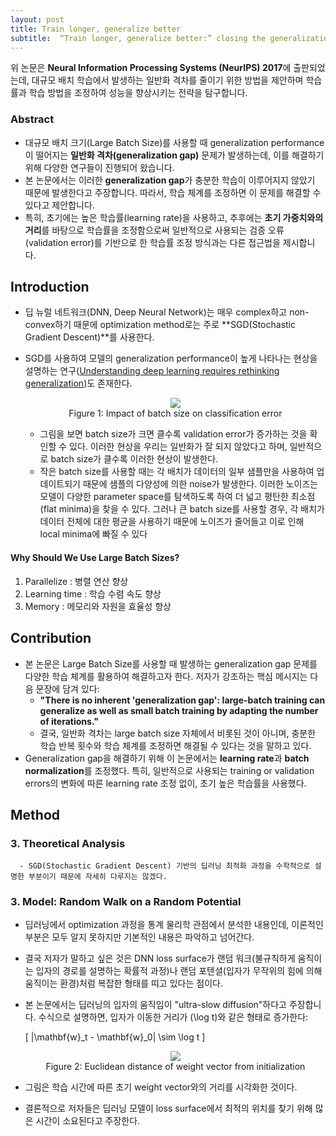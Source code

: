 ```yaml
---
layout: post
title: Train longer, generalize better
subtitle:  “Train longer, generalize better:” closing the generalization gap in large batch training of neural networks
---
```


위 논문은 **Neural Information Processing Systems (NeurIPS) 2017**에 출판되었는데, 대규모 배치 학습에서 발생하는 일반화 격차를 줄이기 위한 방법을 제안하며 학습률과 학습 방법을 조정하여 성능을 향상시키는 전략을 탐구합니다.

### Abstract
- 대규모 배치 크기(Large Batch Size)를 사용할 때 generalization performance이 떨어지는 **일반화 격차(generalization gap)** 문제가 발생하는데, 이를 해결하기 위해 다양한 연구들이 진행되어 왔습니다.
- 본 논문에서는 이러한 **generalization gap**가 충분한 학습이 이루어지지 않았기 때문에 발생한다고 주장합니다. 따라서, 학습 체계를 조정하면 이 문제를 해결할 수 있다고 제안합니다.
- 특히, 초기에는 높은 학습률(learning rate)을 사용하고, 추후에는 **초기 가중치와의 거리**를 바탕으로 학습률을 조정함으로써 일반적으로 사용되는 검증 오류(validation error)를 기반으로 한 학습률 조정 방식과는 다른 접근법을 제시합니다.

## Introduction
-  딥 뉴럴 네트워크(DNN, Deep Neural Network)는 매우 complex하고 non-convex하기 때문에 optimization method로는 주로 **SGD(Stochastic Gradient Descent)**를 사용한다.
-  SGD를 사용하여 모델의 generalization performance이 높게 나타나는 현상을 설명하는 연구([Understanding deep learning requires rethinking generalization](https://arxiv.org/abs/1611.03530))도 존재한다.
  
    <p align="center">
      <img src="../assets/img/Impact of batch size on classification error.JPG">
      <br>
      Figure 1: Impact of batch size on classification error
    </p> 
    
    - 그림을 보면 batch size가 크면 클수록 validation error가 증가하는 것을 확인할 수 있다. 이러한 현상을 우리는 일반화가 잘 되지 않았다고 하며, 일반적으로 batch size가 클수록 이러한 현상이 발생한다.
    - 작은 batch size를 사용할 때는 각 배치가 데이터의 일부 샘플만을 사용하여 업데이트되기 때문에 샘플의 다양성에 의한 noise가 발생한다. 이러한 노이즈는 모델이 다양한 parameter space를 탐색하도록 하여 더 넓고 평탄한 최소점(flat minima)을 찾을 수 있다. 그러나 큰 batch size를 사용할 경우, 각 배치가 데이터 전체에 대한 평균을 사용하기 때문에 노이즈가 줄어들고 이로 인해 local minima에 빠질 수 있다

#### Why Should We Use Large Batch Sizes?
1. Parallelize : 병렬 연산 향상
2. Learning time : 학습 수렴 속도 향상
3. Memory : 메모리와 자원을 효율성 향상

## Contribution
- 본 논문은 Large Batch Size를 사용할 때 발생하는 generalization gap 문제를 다양한 학습 체계를 활용하여 해결하고자 한다. 저자가 강조하는 핵심 메시지는 다음 문장에 담겨 있다: 
  - **"There is no inherent 'generalization gap': large-batch training can generalize as well as small batch training by adapting the number of iterations."**
  - 결국, 일반화 격차는 large batch size 자체에서 비롯된 것이 아니며, 충분한 학습 반복 횟수와 학습 체계를 조정하면 해결될 수 있다는 것을 말하고 있다.
- Generalization gap을 해결하기 위해 이 논문에서는 **learning rate**과 **batch normalization**를 조정했다. 특히, 일반적으로 사용되는 training or validation errors의 변화에 따른 learning rate 조정 없이, 초기 높은 학습률을 사용했다.


## Method

   ### 3. Theoretical Analysis
      - SGD(Stochastic Gradient Descent) 기반의 딥러닝 최적화 과정을 수학적으로 설명한 부분이기 때문에 자세히 다루지는 않겠다.

### 3. Model: Random Walk on a Random Potential
- 딥러닝에서 optimization 과정을 통계 물리학 관점에서 분석한 내용인데, 이론적인 부분은 모두 알지 못하지만 기본적인 내용은 파악하고 넘어간다.
- 결국 저자가 말하고 싶은 것은 DNN loss surface가 랜덤 워크(불규칙하게 움직이는 입자의 경로를 설명하는 확률적 과정)나 랜덤 포텐셜(입자가 무작위의 힘에 의해 움직이는 환경)처럼 복잡한 형태를 띠고 있다는 점이다.
- 본 논문에서는 딥러닝의 입자의 움직임이 "ultra-slow diffusion"하다고 주장합니다. 수식으로 설명하면, 입자가 이동한 거리가 \(\log t\)와 같은 형태로 증가한다:

  \[
  \|\mathbf{w}_t - \mathbf{w}_0\| \sim \log t
  \]

  <p align="center">
    <img src="../assets/img/Euclidean distance of weight vector from initialization.JPG">
    <br>
    Figure 2: Euclidean distance of weight vector from initialization
  </p> 

- 그림은 학습 시간에 따른 초기 weight vector와의 거리를 시각화한 것이다.
- 결론적으로 저자들은 딥러닝 모델이 loss surface에서 최적의 위치를 찾기 위해 많은 시간이 소요된다고 주장한다.
    
